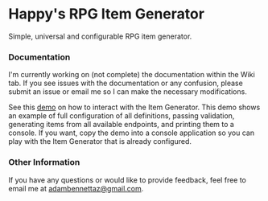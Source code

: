 # Happy's RPG Item Generator
Simple, universal and configurable RPG item generator. 

### Documentation
I'm currently working on (not complete) the documentation within the Wiki tab. If you see issues with the documentation or any confusion, please submit an issue or email me so I can make the necessary modifications.

See this [demo](https://github.com/happyfella/RPG-Item-Generator/wiki/Demo) on how to interact with the Item Generator. This demo shows an example of full configuration of all definitions, passing validation, generating items from all available endpoints, and printing them to a console. If you want, copy the demo into a console application so you can play with the Item Generator that is already configured.

### Other Information
If you have any questions or would like to provide feedback, feel free to email me at adambennettaz@gmail.com.
